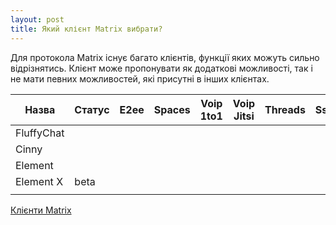```yaml
---
layout: post
title: Який клієнт Matrix вибрати?
---
```

Для протокола Matrix існує багато клієнтів, функції яких можуть сильно відрізнятись. Клієнт може пропонувати як додаткові можливості, так і не мати певних можливостей, які присутні в інших клієнтах.

| Назва      | Статус | E2ee | Spaces | Voip 1to1 | Voip Jitsi | Threads | Sso | Multi Account | Multi Language | Опис |
|------------|--------|------|--------|-----------|------------|---------|-----|---------------|----------------|------|
| FluffyChat |        |      |        |           |            |         |     |               |                |      |
| Cinny      |        |      |        |           |            |         |     |               |                |      |
| Element    |        |      |        |           |            |         |     |               |                |      |
| Element X  | beta   |      |        |           |            |         |     |               |                |      |
|            |        |      |        |           |            |         |     |               |                |      |


[Клієнти Matrix](https://matrix.org/ecosystem/clients/)
